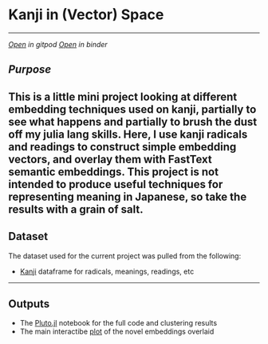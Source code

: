 # Kanji in (Vector) Space

---

[*Open*](https://gitpod.io/#https://github.com/ryancahildebrandt/radicals) *in gitpod*
[*Open*]() *in binder*

## *Purpose*

This is a little mini project looking at different embedding techniques used on kanji, partially to see what happens and partially to brush the dust off my julia lang skills. Here, I use kanji radicals and readings to construct simple embedding vectors, and overlay them with FastText semantic embeddings. This project is not intended to produce useful techniques for representing meaning in Japanese, so take the results with a grain of salt.
---

## Dataset
The dataset used for the current project was pulled from the following: 
- [Kanji](https://github.com/ryancahildebrandt/yoji) dataframe for radicals, meanings, readings, etc

---

## Outputs
- The [Pluto.jl]() notebook for the full code and clustering results
- The main interactibe [plot]() of the novel embeddings overlaid
